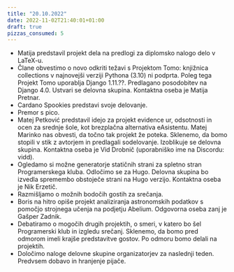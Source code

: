```yaml
---
title: "20.10.2022"
date: 2022-11-02T21:40:01+01:00
draft: true
pizzas_consumed: 5
---
```


- Matija predstavil projekt dela na predlogi za diplomsko nalogo delo v LaTeX-u. 
- Člane obvestimo o novo odkriti težavi s Projektom Tomo: knjižnica collections v najnovejši verziji Pythona (3.10) ni podprta. Poleg tega Projekt Tomo uporablja Django 1.11.??. Predlagano posodobitev na Django 4.0. Ustvari se delovna skupina. Kontaktna oseba je Matija Pretnar. 
- Cardano Spookies predstavi svoje delovanje.
- Premor s pico. 
- Matej Petković predstavil idejo za projekt evidence ur, odsotnosti in ocen za srednje šole, kot brezplačna alternativa eAsistentu. Matej Marinko nas obvesti, da točno tak projekt že poteka. Sklenemo, da bomo stopili v stik z avtorjem in predlagali sodelovanje. Izoblikuje se delovna skupina. Kontaktna oseba je Vid Drobnič (uporabniško ime na Discordu: vidd). 
- Ogledamo si možne generatorje statičnih strani za spletno stran Programerskega kluba. Odločimo se za Hugo. Delovna skupina bo izvedla spremembo obstoječe strani na Hugo verzijo. Kontaktna oseba je Nik Erzetič.
- Razmišljamo o možnih bodočih gostih za srečanja. 
- Boris na hitro opiše projekt analiziranja astronomskih podatkov s pomočjo strojnega učenja na podjetju Abelium. Odgovorna oseba zanj je Gašper Zadnik. 
- Debatiramo o mogočih drugih projektih, o smeri, v katero bo šel Programerski klub in izgledu srečanj. Sklenemo, da bomo pred odmorom imeli krajše predstavitve gostov. Po odmoru bomo delali na projektih. 
- Določimo naloge delovne skupine organizatorjev za naslednji teden. Predvsem dobavo in hranjenje pijače.
